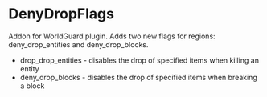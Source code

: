 # DenyDropFlags

Addon for WorldGuard plugin.
Adds two new flags for regions: deny_drop_entities and deny_drop_blocks.
- drop_drop_entities - disables the drop of specified items when killing an entity
- deny_drop_blocks - disables the drop of specified items when breaking a block